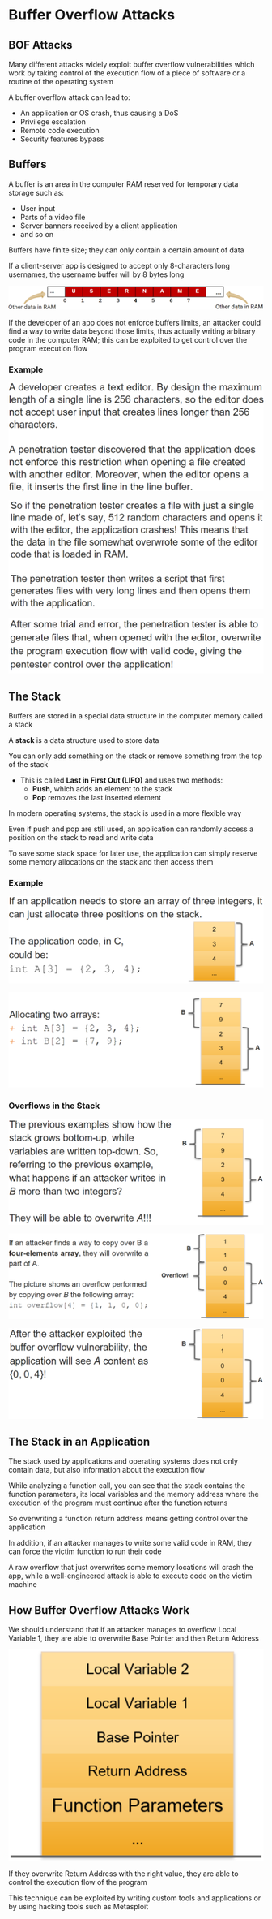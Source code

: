 # Buffer Overflow Attacks

## BOF Attacks

Many different attacks widely exploit buffer overflow vulnerabilities which work by taking control of the execution flow of a piece of software or a routine of the operating system

A buffer overflow attack can lead to:

* An application or OS crash, thus causing a DoS
* Privilege escalation
* Remote code execution
* Security features bypass

## Buffers

A buffer is an area in the computer RAM reserved for temporary data storage such as:

* User input
* Parts of a video file
* Server banners received by a client application
* and so on

Buffers have finite size; they can only contain a certain amount of data

If a client-server app is designed to accept only 8-characters long usernames, the username buffer will by 8 bytes long

![](<../../../../.gitbook/assets/image (14) (1) (1) (1).png>)

If the developer of an app does not enforce buffers limits, an attacker could find a way to write data beyond those limits, thus actually writing arbitrary code in the computer RAM; this can be exploited to get control over the program execution flow

### Example

![](<../../../../.gitbook/assets/image (12) (1) (1) (1).png>)

![](<../../../../.gitbook/assets/image (10) (1) (1).png>)

![](<../../../../.gitbook/assets/image (33) (1) (1) (1) (1) (1).png>)

## The Stack

Buffers are stored in a special data structure in the computer memory called a stack

A **stack** is a data structure used to store data

You can only add something on the stack or remove something from the top of the stack

* This is called **Last in First Out (LIFO)** and uses two methods:
  * **Push**, which adds an element to the stack
  * **Pop** removes the last inserted element

In modern operating systems, the stack is used in a more flexible way

Even if push and pop are still used, an application can randomly access a position on the stack to read and write data

To save some stack space for later use, the application can simply reserve some memory allocations on the stack and then access them

### Example

![](<../../../../.gitbook/assets/image (26) (1) (1) (1) (1).png>)

![](<../../../../.gitbook/assets/image (16) (1) (1) (1) (1).png>)

### Overflows in the Stack

![](<../../../../.gitbook/assets/image (31) (1) (1) (1) (1).png>)

![](<../../../../.gitbook/assets/image (13) (1) (1).png>)

![](<../../../../.gitbook/assets/image (6) (1) (1).png>)

## The Stack in an Application

The stack used by applications and operating systems does not only contain data, but also information about the execution flow

While analyzing a function call, you can see that the stack contains the function parameters, its local variables and the memory address where the execution of the program must continue after the function returns

So overwriting a function return address means getting control over the application

In addition, if an attacker manages to write some valid code in RAM, they can force the victim function to run their code

A raw overflow that just overwrites some memory locations will crash the app, while a well-engineered attack is able to execute code on the victim machine

## How Buffer Overflow Attacks Work

We should understand that if an attacker manages to overflow Local Variable 1, they are able to overwrite Base Pointer and then Return Address

![](<../../../../.gitbook/assets/image (15) (1) (1) (1) (1).png>)

If they overwrite Return Address with the right value, they are able to control the execution flow of the program

This technique can be exploited by writing custom tools and applications or by using hacking tools such as Metasploit
